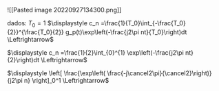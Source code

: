 ![[Pasted image 20220927134300.png]]

dados: $T_0 = 1$
$\displaystyle c_n =\frac{1}{T_0}\int_{-\frac{T_0}{2}}^{\frac{T_0}{2}} g_p(t)\exp\left(-\frac{j2\pi nt}{T_0}\right)dt \Leftrightarrow$

$\displaystyle c_n =\frac{1}{2}\int_{0}^{1} \exp\left(-\frac{j2\pi nt}{2}\right)dt \Leftrightarrow$

$\displaystyle \left[ \frac{\exp\left( \frac{-j\cancel2\pi}{\cancel2}\right)}{j2\pi n} \right]_0^1 \Leftrightarrow$

